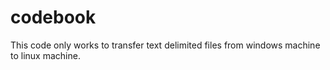 # codebook
This code only works to transfer text delimited files from windows machine to linux machine.

